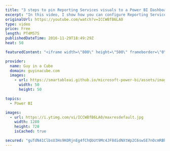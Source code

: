 ```yaml
---
title: "3 steps to pin Reporting Services visuals to a Power BI Dashboard"
excerpt: "In this video, I show how you can configure Reporting Services to integrate with Power BI and then pin visualizations from a paginated report to a Power BI dashboard.   There are three main steps you have to do to get this to work.  LET'S CONNECT!  Guy in a Cube -- https://guyinacube.com -- http://twitter.com/guyinacube"
originalUrl: https://youtube.com/watch?v=ICCWBfB6LA0
type: video
price: Free
length: PT4M57S
publishedDateTime: 2016-11-29T18:49:29Z
heat: 50

featuredContent: "<iframe width=\"800\" height=\"500\" frameborder=\"0\" src=\"https://www.youtube.com/embed/ICCWBfB6LA0\" allow=\"accelerometer; autoplay; encrypted-media; gyroscope; picture-in-picture\" allowfullscreen></iframe>"

provider:
  name: Guy in a Cube
  domain: guyinacube.com
  images:
    - url: https://smartableai.github.io/microsoft-power-bi/assets/images/organizations/guyinacube.com-50x50.jpg
      width: 50
      height: 50

topics:
  - Power BI

images:
  - url: https://i.ytimg.com/vi/ICCWBfB6LA0/maxresdefault.jpg
    width: 1280
    height: 720
    isCached: true

secured: "guTdN41ClbsU3Hs9KORjnEg4fChQbUt9Mc4JF8didNXtWp2C6swSE7nOcmRBhmzq9ZM3nFSm/HijvJXOlpUjAfaYWvSdhB0HqHPRUa5wkyUA5DlmmS48mS4pnQLTwXarCGNW7n1veAEOeSzyjYhVNUkzaXgIDWeTPqqicdIPvb3TwJ6K3ay2JTQ/iBRuJTBdEBUyjo9u+mRtkyJXlCwJTd5Vi7WlP+osKK6/r2GrRVODa3xIFs9jWwXeO1pfuOZoGeMSfHzClWXsYhul2hZNFpyluZzxNRgntiPKckn8o7tC8VV8VIdLuxMJC+CG98EtJ9uz3zpoGCvkdXzakhrTf+Lva3hnA1EF42SuX6RpJxcgks/GwowvJ3SysE4j+cp2JC47OQUhmelNr0h4/E0tv4bh0kX/x/nEd8ffcQHtkIc=;VDUEnVnLd4Yda8z37EHWiQ=="
---
```


